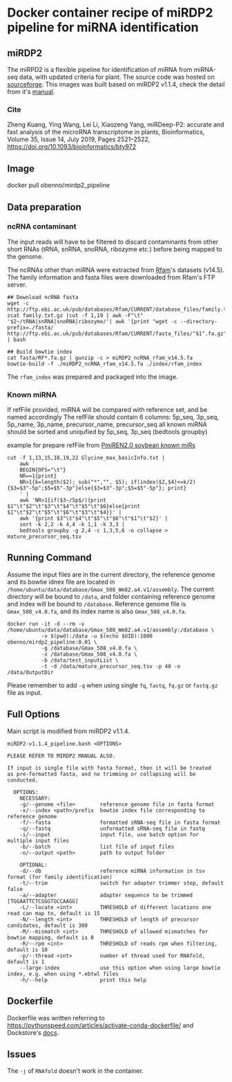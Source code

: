 # Docker container recipe of miRDP2 pipeline for miRNA identification

## miRDP2

The miRPD2 is a flexible pipeline for identification of miRNA from
miRNA-seq data, with updated criteria for plant. The source code
was hosted on [sourceforge](https://sourceforge.net/projects/mirdp2/).
This images was built based on miRDP2 v1.1.4, check the detail from
it's [manual](https://sourceforge.net/projects/mirdp2/files/version%201.1.4/miRDP2_manual-v1.1.4.pdf/download).

### Cite

Zheng Kuang, Ying Wang, Lei Li, Xiaozeng Yang, miRDeep-P2: 
accurate and fast analysis of the microRNA transcriptome in 
plants, Bioinformatics, Volume 35, Issue 14, July 2019, 
Pages 2521–2522, https://doi.org/10.1093/bioinformatics/bty972

## Image

docker pull obenno/mirdp2_pipeline

## Data preparation

### ncRNA contaminant

The input reads will have to be filtered to discard contaminants
from other short RNAs (tRNA, snRNA, snoRNA, ribozyme etc.) before
being mapped to the genome.


The ncRNAs other than miRNA were extracted from [Rfam](https://rfam.xfam.org/)'s datasets (v14.5).
The family information and fasta files were downloaded from Rfam's FTP server.

```
## Download ncRNA fasta
wget -c http://ftp.ebi.ac.uk/pub/databases/Rfam/CURRENT/database_files/family.txt.gz
zcat family.txt.gz |cut -f 1,19 | awk -F"\t" '$2~/tRNA|snRNA|snoRNA|ribozyme/'| awk '{print "wget -c --directory-prefix=./fasta/ http://ftp.ebi.ac.uk/pub/databases/Rfam/CURRENT/fasta_files/"$1".fa.gz"}' | bash

## Build bowtie index
cat fasta/RF*.fa.gz | gunzip -c > miRDP2_ncRNA_rfam_v14.5.fa
bowtie-build -f ./miRDP2_ncRNA_rfam_v14.5.fa ./index/rfam_index
```

The `rfam_index` was prepared and packaged into the image.

### Known miRNA 

If refFile provided, miRNA will be compared with reference set, and be named accordingly
The refFile should contain 6 columns: 5p_seq, 3p_seq, 5p_name, 3p_name, precursor_name, precursor_seq
all known miRNA should be sorted and uniqufied by 5p_seq, 3p_seq (bedtools groupby)

example for prepare refFile from [PmiREN2.0 soybean known miRs](https://www.pmiren.com/ftp-download/Glycine_max_Gma/Glycine_max_basicInfo.txt)

```
cut -f 1,13,15,18,19,22 Glycine_max_basicInfo.txt |
    awk '
    BEGIN{OFS="\t"}
    NR==1{print}
    NR>1{k=length($2); sub("*","", $5); if(index($2,$4)<=k/2){$3=$3"-5p";$5=$5"-3p"}else{$3=$3"-3p";$5=$5"-5p"}; print}
    ' |
    awk 'NR>1{if($3~/5p$/){print $1"\t"$2"\t"$3"\t"$4"\t"$5"\t"$6}else{print $1"\t"$2"\t"$5"\t"$6"\t"$3"\t"$4}}' |
    awk '{print $3"\t"$4"\t"$5"\t"$6"\t"$1"\t"$2}' |
    sort -k 2,2 -k 4,4 -k 1,1 -k 3,3 |
    bedtools groupby -g 2,4 -c 1,3,5,6 -o collapse > mature_precursor_seq.tsv
```

## Running Command

Assume the input files are in the current directory, the reference genome and its bowtie idnex file are
located in `/home/ubuntu/data/database/Gmax_508_Wm82.a4.v1/assembly`. The current directory will be 
bound to `/data`, and folder containing reference genome and index will be bound to `/database`. Reference
genome file is `Gmax_508_v4.0.fa`, and its index name is also `Gmax_508_v4.0.fa`.

```
docker run -it -d --rm -v /home/ubuntu/data/database/Gmax_508_Wm82.a4.v1/assembly:/database \
           -v $(pwd):/data -u $(echo $UID):1000 obenno/mirdp2_pipeline:0.01 \
           -g /database/Gmax_508_v4.0.fa \
           -x /database/Gmax_508_v4.0.fa \
           -b /data/test_inputList \
           -t -d /data/mature_precursor_seq.tsv -p 40 -o /data/OutputDir
```

Please remember to add `-q` when using single `fq`, `fastq`, `fq.gz` or `fastq.gz` file as input.

## Full Options

Main script is modified from miRDP2 v1.1.4.

```
miRDP2-v1.1.4_pipeline.bash <OPTIONS>

PLEASE REFER TO MIRDP2 MANUAL ALSO.

If input is single file with fasta format, then it will be treated
as pre-formatted fasta, and no trimming or collapsing will be conducted.

  OPTIONS:
    NECESSARY:
    -g/--genome <file>        reference genome file in fasta format
    -x/--index <path>/prefix  bowtie index file corresponding to reference genome
    -f/--fasta                formatted sRNA-seq file in fasta format
    -q/--fastq                unformatted sRNA-seq file in fastq
    -i/--input                input file, use batch option for multiple input files
    -b/--batch                list file of input files
    -o/--output <path>        path to output folder

    OPTIONAL:
    -d/--db                   reference miRNA information in tsv format (for family identification)
    -t/--trim                 switch for adapter trimmer step, default false
    -a/--adapter              adapter sequence to be trimmed [TGGAATTCTCGGGTGCCAAGG]
    -L/--locate <int>         THRESHOLD of different locations one read can map to, default is 15
    -N/--length <int>         THRESHOLD of length of precursor candidates, default is 300
    -M/--mismatch <int>       THRESHOLD of allowed mismatches for bowtie mapping, default is 0
    -R/--rpm <int>            THRESHOLD of reads rpm when filtering, default is 10
    -p/--thread <int>         number of thread used for RNAfold, default is 1
    --large-index             use this option when using large bowtie index, e.g. when using *.ebtwl files
    -h/--help                 print this help

```

## Dockerfile

Dockerfile was written referring to https://pythonspeed.com/articles/activate-conda-dockerfile/
and Dockstore's [docs](https://docs.dockstore.org/en/stable/getting-started/getting-started-with-docker.html).

## Issues

The `-j` of `RNAfold` doesn't work in the container.

